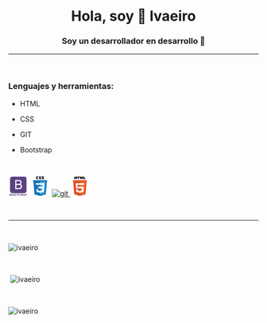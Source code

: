 <h1 align="center">Hola, soy 👋 Ivaeiro</h1>
<h3 align="center">Soy un desarrollador en desarrollo 🤶</h3>

--- 

<br>

### **Lenguajes y herramientas:**


- HTML

- CSS

- GIT

- Bootstrap

<br>
<p align="left"> <a href="https://getbootstrap.com" target="_blank" rel="noreferrer">
<img src="https://raw.githubusercontent.com/devicons/devicon/master/icons/bootstrap/bootstrap-plain-wordmark.svg" alt="bootstrap" width="40" height="40"/></a>
<a href="https://www.w3schools.com/css/" target="_blank" rel="noreferrer">
<img src="https://raw.githubusercontent.com/devicons/devicon/master/icons/css3/css3-original-wordmark.svg" alt="css3" width="40" height="40"/></a> <a href="https://git-scm.com/" target="_blank" rel="noreferrer"> <img src="https://www.vectorlogo.zone/logos/git-scm/git-scm-icon.svg" alt="git" width="40" height="40"/> </a> <a href="https://www.w3.org/html/" target="_blank" rel="noreferrer"> <img src="https://raw.githubusercontent.com/devicons/devicon/master/icons/html5/html5-original-wordmark.svg" alt="html5" width="40" height="40"/> </a> </p>
<br>

---
<br>

<p><img align="center" src="https://github-readme-stats.vercel.app/api/top-langs?username=ivaeiro&show_icons=true&locale=es&layout=compact" alt="ivaeiro" /></p>

<br>

<p>&nbsp;<img align="center" src="https://github-readme-stats.vercel.app/api?username=ivaeiro&show_icons=true&locale=es" alt="ivaeiro" /></p>

<br>

<p><img align="center" src="https://github-readme-streak-stats.herokuapp.com/?user=ivaeiro&" alt="ivaeiro" /></p>
